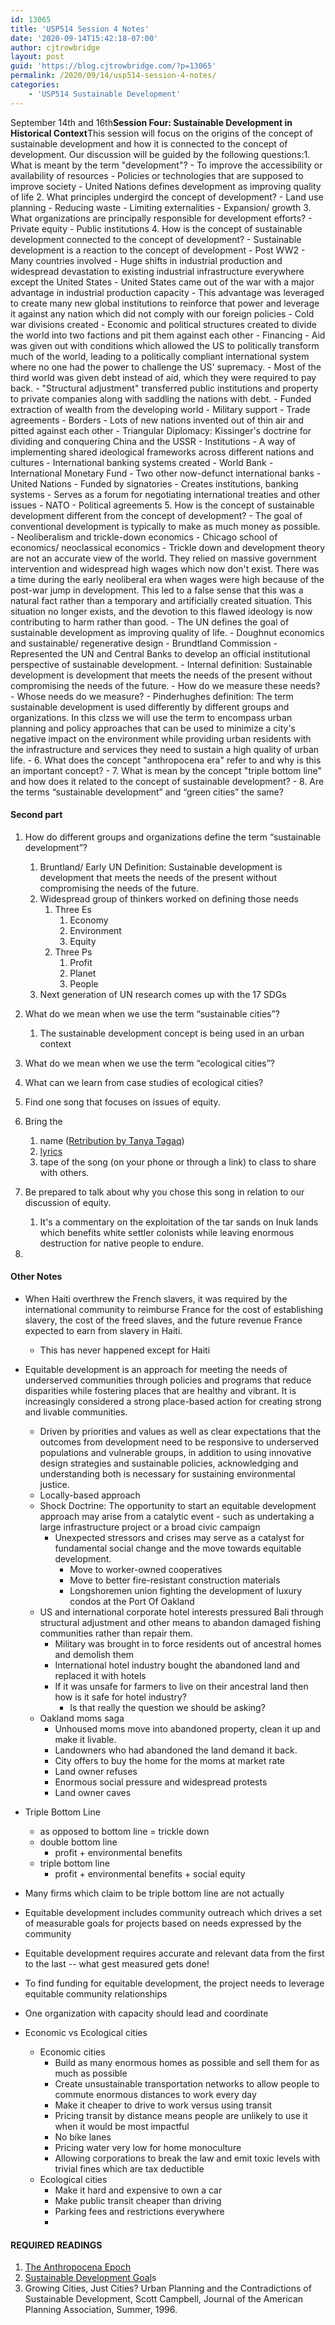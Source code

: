 ```yaml
---
id: 13065
title: 'USP514 Session 4 Notes'
date: '2020-09-14T15:42:18-07:00'
author: cjtrowbridge
layout: post
guid: 'https://blog.cjtrowbridge.com/?p=13065'
permalink: /2020/09/14/usp514-session-4-notes/
categories:
    - 'USP514 Sustainable Development'
---
```


<span class="">September 14th and 16th</span>**<span class="">Session Four: Sustainable Development in Historical Context</span>**<span class="">This session will focus on the origins of the concept of sustainable development and how it is connected to the concept of development. Our discussion will be guided by the following questions:</span>1. <span class="">What is meant by the term "development"?</span>
    - To improve the accessibility or availability of resources
    - Policies or technologies that are supposed to improve society
    - United Nations defines development as improving quality of life
2. <span class="">What principles undergird the concept of development?</span>
    - Land use planning
    - Reducing waste
    - Limiting externalities
    - Expansion/ growth
3. <span class="">What organizations are principally responsible for development efforts?</span>
    - Private equity
    - Public institutions
4. <span class="">How is the concept of sustainable development connected to the concept of development?</span>
    - Sustainable development is a reaction to the concept of development
    - Post WW2 
        - Many countries involved
        - Huge shifts in industrial production and widespread devastation to existing industrial infrastructure everywhere except the United States
        - United States came out of the war with a major advantage in industrial production capacity
        - This advantage was leveraged to create many new global institutions to reinforce that power and leverage it against any nation which did not comply with our foreign policies
        - Cold war divisions created 
            - Economic and political structures created to divide the world into two factions and pit them against each other
            - Financing 
                - Aid was given out with conditions which allowed the US to politically transform much of the world, leading to a politically compliant international system where no one had the power to challenge the US' supremacy.
                - Most of the third world was given debt instead of aid, which they were required to pay back.
                - "Structural adjustment" transferred public institutions and property to private companies along with saddling the nations with debt.
                - Funded extraction of wealth from the developing world
            - Military support
            - Trade agreements
            - Borders 
                - Lots of new nations invented out of thin air and pitted against each other
                - Triangular Diplomacy: Kissinger's doctrine for dividing and conquering China and the USSR
            - Institutions 
                - A way of implementing shared ideological frameworks across different nations and cultures
                - International banking systems created 
                    - World Bank
                    - International Monetary Fund
                    - Two other now-defunct international banks
                - United Nations 
                    - Funded by signatories
                    - Creates institutions, banking systems
                    - Serves as a forum for negotiating international treaties and other issues
                - NATO
            - Political agreements
5. <span class="">How is the concept of sustainable development different from the concept of development?</span>
    - The goal of conventional development is typically to make as much money as possible. 
        - Neoliberalism and trickle-down economics
        - Chicago school of economics/ neoclassical economics
        - Trickle down and development theory are not an accurate view of the world. They relied on massive government intervention and widespread high wages which now don't exist. There was a time during the early neoliberal era when wages were high because of the post-war jump in development. This led to a false sense that this was a natural fact rather than a temporary and artificially created situation. This situation no longer exists, and the devotion to this flawed ideology is now contributing to harm rather than good.
    - The UN defines the goal of sustainable development as improving quality of life. 
        - Doughnut economics and sustainable/ regenerative design
    - Brundtland Commission 
        - Represented the UN and Central Banks to develop an official institutional perspective of sustainable development.
        - Internal definition: Sustainable development is development that meets the needs of the present without compromising the needs of the future.
        - How do we measure these needs?
        - Whose needs do we measure?
    - Pinderhughes definition: The term sustainable development is used differently by different groups and organizations. In this clzss we will use the term to encompass urban planning and policy approaches that can be used to minimize a city's negative impact on the environment while providing urban residents with the infrastructure and services they need to sustain a high quality of urban life.
    -
6. <span class="">What does the concept "anthropocena era" refer to and why is this an important concept?</span>
    -
7. <span class="">What is mean by the concept "triple bottom line" and how does it related to the concept of sustainable development?</span>
    -
8. <span class="">Are the terms “sustainable development” and “green cities” the same?</span>

#### Second part

1. <span class="">How do different groups and organizations define the term “sustainable development”?</span>
    1. Bruntland/ Early UN Definition: Sustainable development is development that meets the needs of the present without compromising the needs of the future.
    2. Widespread group of thinkers worked on defining those needs 
        1. Three Es 
            1. Economy
            2. Environment
            3. Equity
        2. Three Ps 
            1. Profit
            2. Planet
            3. People
    3. Next generation of UN research comes up with the 17 SDGs
2. <span class="">What do we mean when we use the term “sustainable cities”?</span>
    1. The sustainable development concept is being used in an urban context
3. <span class="">What do we mean when we use the term “ecological cities”?</span>
4. <span class="">What can we learn from case studies of ecological cities?</span>

1. Find one song that focuses on issues of equity.
2. Bring the 
    1. name ([Retribution by Tanya Tagaq](https://www.youtube.com/watch?v=xNYTA6SV6tM))
    2. [lyrics](https://genius.com/Tanya-tagaq-retribution-lyrics)
    3. tape of the song (on your phone or through a link) to class to share with others.
3. Be prepared to talk about why you chose this song in relation to our discussion of equity. 
    1. It's a commentary on the exploitation of the tar sands on Inuk lands which benefits white settler colonists while leaving enormous destruction for native people to endure.

1. 

#### Other Notes

- When Haiti overthrew the French slavers, it was required by the international community to reimburse France for the cost of establishing slavery, the cost of the freed slaves, and the future revenue France expected to earn from slavery in Haiti. 
    - This has never happened except for Haiti
- Equitable development is an approach for meeting the needs of underserved communities through policies and programs that reduce disparities while fostering places that are healthy and vibrant. It is increasingly considered a strong place-based action for creating strong and livable communities. 
    - Driven by priorities and values as well as clear expectations that the outcomes from development need to be responsive to underserved populations and vulnerable groups, in addition to using innovative design strategies and sustainable policies, acknowledging and understanding both is necessary for sustaining environmental justice.
    - Locally-based approach
    - Shock Doctrine: The opportunity to start an equitable development approach may arise from a catalytic event - such as undertaking a large infrastructure project or a broad civic campaign 
        - Unexpected stressors and crises may serve as a catalyst for fundamental social change and the move towards equitable development. 
            - Move to worker-owned cooperatives
            - Move to better fire-resistant construction materials
            - Longshoremen union fighting the development of luxury condos at the Port Of Oakland
    - US and international corporate hotel interests pressured Bali through structural adjustment and other means to abandon damaged fishing communities rather than repair them. 
        - Military was brought in to force residents out of ancestral homes and demolish them
        - International hotel industry bought the abandoned land and replaced it with hotels
        - If it was unsafe for farmers to live on their ancestral land then how is it safe for hotel industry? 
            - Is that really the question we should be asking?
    - Oakland moms saga 
        - Unhoused moms move into abandoned property, clean it up and make it livable.
        - Landowners who had abandoned the land demand it back.
        - City offers to buy the home for the moms at market rate
        - Land owner refuses
        - Enormous social pressure and widespread protests
        - Land owner caves
- Triple Bottom Line 
    - as opposed to bottom line = trickle down
    - double bottom line 
        - profit + environmental benefits
    - triple bottom line 
        - profit + environmental benefits + social equity
- Many firms which claim to be triple bottom line are not actually
- Equitable development includes community outreach which drives a set of measurable goals for projects based on needs expressed by the community
- Equitable development requires accurate and relevant data from the first to the last -- what gest measured gets done!
- To find funding for equitable development, the project needs to leverage equitable community relationships
- One organization with capacity should lead and coordinate

- Economic vs Ecological cities 
    - Economic cities 
        - Build as many enormous homes as possible and sell them for as much as possible
        - Create unsustainable transportation networks to allow people to commute enormous distances to work every day
        - Make it cheaper to drive to work versus using transit
        - Pricing transit by distance means people are unlikely to use it when it would be most impactful
        - No bike lanes
        - Pricing water very low for home monoculture
        - Allowing corporations to break the law and emit toxic levels with trivial fines which are tax deductible
    - Ecological cities 
        - Make it hard and expensive to own a car
        - Make public transit cheaper than driving
        - Parking fees and restrictions everywhere
        -

#### **<span class="">REQUIRED READINGS</span>**<u><span class=""></span></u>

1. <u><span class="">[The Anthropocena Epoch ](https://www.theguardian.com/environment/2016/aug/29/declare-anthropocene-epoch-experts-urge-geological-congress-human-impact-earth)</span></u>
2. <span class=""><span class=""><span class=""><span class="">[<span class="">Sustainable Development Goal</span>](https://www.youtube.com/watch?v=qrQjuiFt0ZM)<span class="">s</span></span></span></span></span>
3. <span class="">Growing Cities, Just Cities? Urban Planning and the Contradictions of Sustainable Development, Scott Campbell, Journal of the American Planning Association, Summer, 1996.</span>